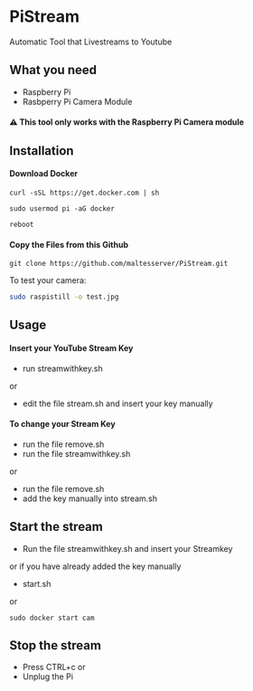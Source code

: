 # PiStream
Automatic Tool that Livestreams to Youtube

## What you need
* Raspberry Pi 
* Rasbperry Pi Camera Module


#### ⚠️ This tool only works with the Raspberry Pi Camera module


## Installation

#### Download Docker 

```
curl -sSL https://get.docker.com | sh

sudo usermod pi -aG docker

reboot
```

#### Copy the Files from this Github

```
git clone https://github.com/maltesserver/PiStream.git
```

To test your camera: 

```bash
sudo raspistill -o test.jpg
```

## Usage

#### Insert your YouTube Stream Key 

* run streamwithkey.sh

or 

* edit the file stream.sh and insert your key manually

#### To change your Stream Key

* run the file remove.sh
* run the file streamwithkey.sh

or 

* run the file remove.sh
* add the key manually into stream.sh

## Start the stream

* Run the file streamwithkey.sh and insert your Streamkey

or if you have already added the key manually
* start.sh

or 
```shell
sudo docker start cam
```

## Stop the stream 

* Press CTRL+c
or 
* Unplug the Pi
